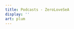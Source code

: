 ```yaml
---
title: Podcasts - ZeroLoveSeA 
display: ''
art: plum
---
```


<SubNav />

<ListPosts :posts="frontmatter.items.reverse()" />
